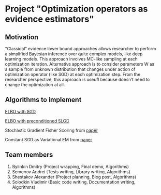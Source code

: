 # Project "Optimization operators as evidence estimators"


## Motivation 
"Classical" evidence lower bound approaches allows researcher to perform a simplified Bayesian inference over quite complex models, like deep learning models. This approach involves MC-like sampling at each optimization iteration. Alternative approach is to consider parameters W as a sample from unknown distribution that changes under action of optimization operator (like SGD) at each optimization step. From the researcher perspective, this approach is useufl because doesn't need to change the optimization at all.

## Algorithms to implement 
[ELBO with SGD](https://arxiv.org/pdf/1504.01344)

[ELBO with preconditioned SLGD](https://icml.cc/2011/papers/398_icmlpaper.pdf)

Stochastic Gradient Fisher Scoring from [paper](https://www.jmlr.org/papers/volume18/17-214/17-214.pdf)

Constant SGD as Variational EM from [paper](https://www.jmlr.org/papers/volume18/17-214/17-214.pdf)

## Team members
1. Bylinkin Dmitry (Project wrapping, Final demo, Algorithms)
2. Semenov Andrei (Tests writing, Library writing, Algorithms)
3. Shestakov Alexander (Project planning, Blog post, Algorithms)
4. Solodkin Vladimir (Basic code writing, Documentation writing, Algorithms)
